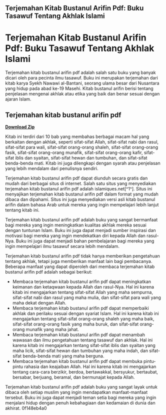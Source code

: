 ## Terjemahan Kitab Bustanul Arifin Pdf: Buku Tasawuf Tentang Akhlak Islami

  
# Terjemahan Kitab Bustanul Arifin Pdf: Buku Tasawuf Tentang Akhlak Islami
 
Terjemahan kitab bustanul arifin pdf adalah salah satu buku yang banyak dicari oleh para pecinta ilmu tasawuf. Buku ini merupakan terjemahan dari kitab karya Syekh Nawawi al-Bantani, seorang ulama besar dari Nusantara yang hidup pada abad ke-19 Masehi. Kitab bustanul arifin berisi tentang penjelasan mengenai akhlak atau etika yang baik dan benar sesuai dengan ajaran Islam.
 
## Terjemahan kitab bustanul arifin pdf


[**Download Zip**](https://www.google.com/url?q=https%3A%2F%2Ftlniurl.com%2F2tKF3K&sa=D&sntz=1&usg=AOvVaw0ouYrlKPjwe6tm5FmDiha0)

 
Kitab ini terdiri dari 10 bab yang membahas berbagai macam hal yang berkaitan dengan akhlak, seperti sifat-sifat Allah, sifat-sifat nabi dan rasul, sifat-sifat para wali, sifat-sifat orang-orang shaleh, sifat-sifat orang-orang fasik, sifat-sifat orang-orang munafik, sifat-sifat orang-orang kafir, sifat-sifat iblis dan syaitan, sifat-sifat hewan dan tumbuhan, dan sifat-sifat benda-benda mati. Kitab ini juga dilengkapi dengan syarah atau penjelasan yang lebih mendalam dari penulisnya sendiri.
 
Terjemahan kitab bustanul arifin pdf dapat diunduh secara gratis dan mudah dari berbagai situs di internet. Salah satu situs yang menyediakan terjemahan kitab bustanul arifin pdf adalah islamiques.net[^1^]. Situs ini menyajikan terjemahan kitab bustanul arifin pdf dalam format yang mudah dibaca dan dipahami. Situs ini juga menyediakan versi asli kitab bustanul arifin dalam bahasa Arab untuk mereka yang ingin mempelajari lebih lanjut tentang kitab ini.
 
Terjemahan kitab bustanul arifin pdf adalah buku yang sangat bermanfaat bagi mereka yang ingin meningkatkan kualitas akhlak mereka sesuai dengan tuntunan Islam. Buku ini juga dapat menjadi sumber inspirasi dan motivasi bagi mereka yang ingin mendekatkan diri kepada Allah dan rasul-Nya. Buku ini juga dapat menjadi bahan pembelajaran bagi mereka yang ingin mempelajari ilmu tasawuf secara lebih mendalam.
  
Terjemahan kitab bustanul arifin pdf tidak hanya memberikan pengetahuan tentang akhlak, tetapi juga memberikan manfaat lain bagi pembacanya. Beberapa manfaat yang dapat diperoleh dari membaca terjemahan kitab bustanul arifin pdf adalah sebagai berikut:
 
- Membaca terjemahan kitab bustanul arifin pdf dapat meningkatkan keimanan dan ketaqwaan kepada Allah dan rasul-Nya. Hal ini karena kitab ini mengajarkan tentang sifat-sifat Allah yang maha sempurna, sifat-sifat nabi dan rasul yang maha mulia, dan sifat-sifat para wali yang maha dekat dengan Allah.
- Membaca terjemahan kitab bustanul arifin pdf dapat memperbaiki akhlak dan perilaku sesuai dengan syariat Islam. Hal ini karena kitab ini mengajarkan tentang sifat-sifat orang-orang shaleh yang maha baik, sifat-sifat orang-orang fasik yang maha buruk, dan sifat-sifat orang-orang munafik yang maha jahat.
- Membaca terjemahan kitab bustanul arifin pdf dapat menambah wawasan dan ilmu pengetahuan tentang tasawuf dan akhlak. Hal ini karena kitab ini mengajarkan tentang sifat-sifat iblis dan syaitan yang maha licik, sifat-sifat hewan dan tumbuhan yang maha indah, dan sifat-sifat benda-benda mati yang maha berguna.
- Membaca terjemahan kitab bustanul arifin pdf dapat membuka pintu-pintu rahasia dan keajaiban Allah. Hal ini karena kitab ini mengajarkan tentang cara-cara berzikir, berdoa, bertawakkal, bersyukur, bertaubat, bersabar, berjuang, beramal, dan bermunajat kepada Allah.

Terjemahan kitab bustanul arifin pdf adalah buku yang sangat layak untuk dibaca oleh setiap muslim yang ingin mendapatkan manfaat-manfaat tersebut. Buku ini juga dapat menjadi teman setia bagi mereka yang ingin menjalani hidup dengan penuh kebahagiaan dan kedamaian di dunia dan akhirat.
 0f148eb4a0
